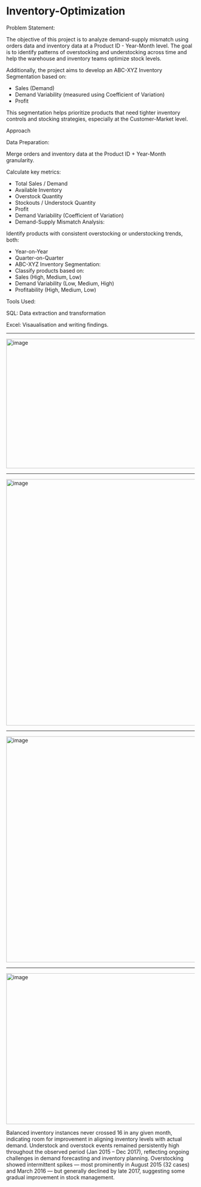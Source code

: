 # Inventory-Optimization

Problem Statement:

The objective of this project is to analyze demand-supply mismatch using orders data and inventory data at a Product ID - Year-Month level. The goal is to identify patterns of overstocking and understocking across time and help the warehouse and inventory teams optimize stock levels.

Additionally, the project aims to develop an ABC-XYZ Inventory Segmentation based on:

- Sales (Demand)
- Demand Variability (measured using Coefficient of Variation)
- Profit

This segmentation helps prioritize products that need tighter inventory controls and stocking strategies, especially at the Customer-Market level.


Approach

Data Preparation:

Merge orders and inventory data at the Product ID + Year-Month granularity.

Calculate key metrics:
- Total Sales / Demand
- Available Inventory
- Overstock Quantity
- Stockouts / Understock Quantity
- Profit
- Demand Variability (Coefficient of Variation)
- Demand-Supply Mismatch Analysis:

Identify products with consistent overstocking or understocking trends, both:

- Year-on-Year
- Quarter-on-Quarter
- ABC-XYZ Inventory Segmentation:
- Classify products based on:
- Sales (High, Medium, Low)
- Demand Variability (Low, Medium, High)
- Profitability (High, Medium, Low)


Tools Used:

SQL: Data extraction and transformation

Excel: Visaualisation and writing findings.


--------

<img width="1291" height="345" alt="image" src="https://github.com/user-attachments/assets/811fede8-2b82-4abc-98be-a0fd7eded003" />

--------

<img width="1366" height="656" alt="image" src="https://github.com/user-attachments/assets/60dc8288-3fbb-4988-885d-9ef0db11afcc" />

--------

<img width="1532" height="602" alt="image" src="https://github.com/user-attachments/assets/ed22aff4-f8a7-435d-afc1-2b4c5b93caba" />

--------

<img width="1605" height="402" alt="image" src="https://github.com/user-attachments/assets/17cb936f-5e58-4fab-a7b6-fd6647e25f5e" />


Balanced inventory instances never crossed 16 in any given month, indicating room for improvement in aligning inventory levels with actual demand.
Understock and overstock events remained persistently high throughout the observed period (Jan 2015 – Dec 2017), reflecting ongoing challenges in demand forecasting and inventory planning.
Overstocking showed intermittent spikes — most prominently in August 2015 (32 cases) and March 2016 — but generally declined by late 2017, suggesting some gradual improvement in stock management.



